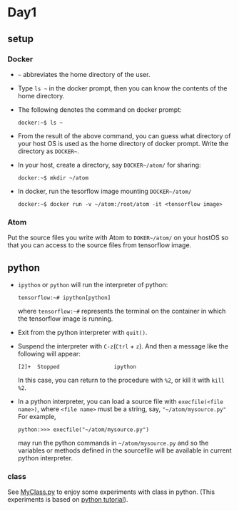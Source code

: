 # Day1



## setup

###  Docker

* `~` abbreviates the home directory of the user.

* Type `ls ~` in the docker prompt, then you can know the contents of
  the home directory.

* The following denotes the command on docker prompt:
  
  ```
  docker:~$ ls ~
  ```

* From the result of the above command, you can guess what directory
  of your host OS is used as the home directory of docker prompt.
  Write the directory as `DOCKER~`.
  
* In your host, create a directory, say `DOCKER~/atom/` for sharing:
  
  ```
  docker:~$ mkdir ~/atom
  ```
  
* In docker, run the tesorflow image mounting `DOCKER~/atom/`
  
  ```
  docker:~$ docker run -v ~/atom:/root/atom -it <tensorflow image>
  ```
  

### Atom

Put the source files you write with Atom to `DOKER~/atom/` on your
hostOS so that you can access to the source files from tensorflow
image.


## python


* `ipython` or `python` will run the interpreter of python:
  
  ```
  tensorflow:~# ipython[python]
  ```
  
  where `tensorflow:~#` represents the terminal on the container in
  which the tensorflow image is running.

* Exit from the python interpreter with `quit()`.

* Suspend the interpreter with `C-z`(`Ctrl` + `z`).
  And then a message like the following will appear:
  
  ```
  [2]+  Stopped                 ipython
  ```
  
  In this case, you can return to the procedure with `%2`, or kill it
  with `kill %2`.

* In a python interpreter, you can load a source file with 
  `execfile(<file name>)`, where `<file name>` must be a string,
  say, `"~/atom/mysource.py"` For example,
  
  ```
  python:>>> execfile("~/atom/mysource.py")
  ```
  
  may run the python commands in `~/atom/mysource.py` and so the
  variables or methods defined in the sourcefile will be available
  in current python interpreter.


### class

See [MyClass.py](./MyClass.py "MyClass.py") to enjoy some experiments
with class in python.
(This experiments is based on [python tutorial](
https://docs.python.org/3/tutorial/classes.html "class")).
